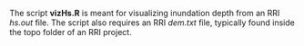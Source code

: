 The script **vizHs.R** is meant for visualizing inundation depth from an RRI *hs.out* file. The script also requires an RRI *dem.txt* file, typically found inside the topo folder of an RRI project.
